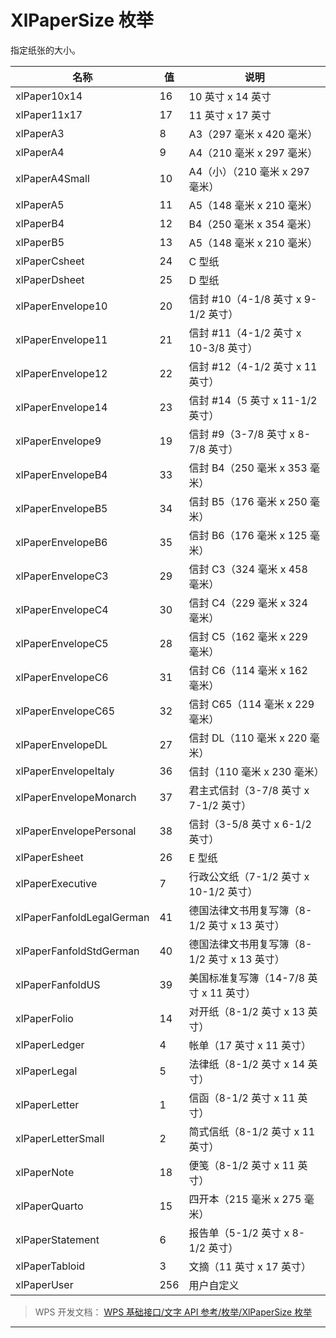 # XlPaperSize 枚举

指定纸张的大小。

| 名称                      | 值  | 说明                                         |
|---------------------------|-----|----------------------------------------------|
| xlPaper10x14              | 16  | 10 英寸 x 14 英寸                            |
| xlPaper11x17              | 17  | 11 英寸 x 17 英寸                            |
| xlPaperA3                 | 8   | A3（297 毫米 x 420 毫米）                    |
| xlPaperA4                 | 9   | A4（210 毫米 x 297 毫米）                    |
| xlPaperA4Small            | 10  | A4（小）（210 毫米 x 297 毫米）              |
| xlPaperA5                 | 11  | A5（148 毫米 x 210 毫米）                    |
| xlPaperB4                 | 12  | B4（250 毫米 x 354 毫米）                    |
| xlPaperB5                 | 13  | A5（148 毫米 x 210 毫米）                    |
| xlPaperCsheet             | 24  | C 型纸                                       |
| xlPaperDsheet             | 25  | D 型纸                                       |
| xlPaperEnvelope10         | 20  | 信封 \#10（4-1/8 英寸 x 9-1/2 英寸）         |
| xlPaperEnvelope11         | 21  | 信封 \#11（4-1/2 英寸 x 10-3/8 英寸）        |
| xlPaperEnvelope12         | 22  | 信封 \#12（4-1/2 英寸 x 11 英寸）            |
| xlPaperEnvelope14         | 23  | 信封 \#14（5 英寸 x 11-1/2 英寸）            |
| xlPaperEnvelope9          | 19  | 信封 \#9（3-7/8 英寸 x 8-7/8 英寸）          |
| xlPaperEnvelopeB4         | 33  | 信封 B4（250 毫米 x 353 毫米）               |
| xlPaperEnvelopeB5         | 34  | 信封 B5（176 毫米 x 250 毫米）               |
| xlPaperEnvelopeB6         | 35  | 信封 B6（176 毫米 x 125 毫米）               |
| xlPaperEnvelopeC3         | 29  | 信封 C3（324 毫米 x 458 毫米）               |
| xlPaperEnvelopeC4         | 30  | 信封 C4（229 毫米 x 324 毫米）               |
| xlPaperEnvelopeC5         | 28  | 信封 C5（162 毫米 x 229 毫米）               |
| xlPaperEnvelopeC6         | 31  | 信封 C6（114 毫米 x 162 毫米）               |
| xlPaperEnvelopeC65        | 32  | 信封 C65（114 毫米 x 229 毫米）              |
| xlPaperEnvelopeDL         | 27  | 信封 DL（110 毫米 x 220 毫米）               |
| xlPaperEnvelopeItaly      | 36  | 信封（110 毫米 x 230 毫米）                  |
| xlPaperEnvelopeMonarch    | 37  | 君主式信封（3-7/8 英寸 x 7-1/2 英寸）        |
| xlPaperEnvelopePersonal   | 38  | 信封（3-5/8 英寸 x 6-1/2 英寸）              |
| xlPaperEsheet             | 26  | E 型纸                                       |
| xlPaperExecutive          | 7   | 行政公文纸（7-1/2 英寸 x 10-1/2 英寸）       |
| xlPaperFanfoldLegalGerman | 41  | 德国法律文书用复写簿（8-1/2 英寸 x 13 英寸） |
| xlPaperFanfoldStdGerman   | 40  | 德国法律文书用复写簿（8-1/2 英寸 x 13 英寸） |
| xlPaperFanfoldUS          | 39  | 美国标准复写簿（14-7/8 英寸 x 11 英寸）      |
| xlPaperFolio              | 14  | 对开纸（8-1/2 英寸 x 13 英寸）               |
| xlPaperLedger             | 4   | 帐单（17 英寸 x 11 英寸）                    |
| xlPaperLegal              | 5   | 法律纸（8-1/2 英寸 x 14 英寸）               |
| xlPaperLetter             | 1   | 信函（8-1/2 英寸 x 11 英寸）                 |
| xlPaperLetterSmall        | 2   | 简式信纸（8-1/2 英寸 x 11 英寸）             |
| xlPaperNote               | 18  | 便笺（8-1/2 英寸 x 11 英寸）                 |
| xlPaperQuarto             | 15  | 四开本（215 毫米 x 275 毫米）                |
| xlPaperStatement          | 6   | 报告单（5-1/2 英寸 x 8-1/2 英寸）            |
| xlPaperTabloid            | 3   | 文摘（11 英寸 x 17 英寸）                    |
| xlPaperUser               | 256 | 用户自定义                                   |

> WPS 开发文档： [WPS 基础接口/文字 API 参考/枚举/XlPaperSize 枚举](https://qn.cache.wpscdn.cn/encs/doc/office_v19/topics/WPS%20%E5%9F%BA%E7%A1%80%E6%8E%A5%E5%8F%A3/%E6%96%87%E5%AD%97%20API%20%E5%8F%82%E8%80%83/%E6%9E%9A%E4%B8%BE/XlPaperSize%20%E6%9E%9A%E4%B8%BE.html)

------------------------------------------------------------------------
